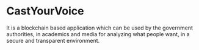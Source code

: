 # CastYourVoice
It is a blockchain based application which can be used by the government authorities, in academics and media for analyzing what people want, in a secure and transparent environment.
